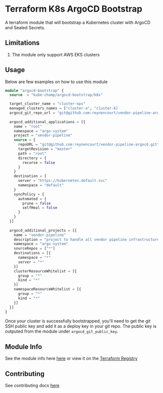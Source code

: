 # Terraform K8s ArgoCD Bootstrap
A terraform module that will bootstrap a Kubernetes cluster with ArgoCD and Sealed Secrets.

## Limitations
1. The module only support AWS EKS clusters

## Usage
Below are few examples on how to use this module

```terraform
module "argocd-bootstrap" {
  source  = "kube-champ/argocd-bootstrap/k8s"

  target_cluster_name = "cluster-ops"
  managed_clusters_names = ["cluster-a", "cluster-b]
  argocd_git_repo_url = "git@github.com:reynencourt/vendor-pipeline-argocd.git"
  
  argocd_additional_applications = [{
    name = "root"
    namespace = "argo-system"
    project = "vendor-pipeline"
    source = {
      repoURL = "git@github.com:reynencourt/vendor-pipeline-argocd.git"
      targetRevision = "master"
      path = "root"
      directory = {
        recurse = false
      }
    }
    destination = {
      server = "https://kubernetes.default.svc"
      namespace = "default"
    }
    syncPolicy = {
      automated = {
        prune = false
        selfHeal = false
      }
    }
  }]
  
  argocd_additional_projects = [{
    name = "vendor-pipeline"
    description = "project to handle all vendor pipeline infrastructure"
    namespace = "argo-system"
    sourceRepos = ["*"]
    destinations = [{
      namespace = "*"
      server = "*"
    }]
    clusterResourceWhitelist = [{
      group = "*"
      kind = "*"
    }]
    namespaceResourceWhitelist = [{
      group = "*"
      kind = "*"
    }]
  }]
}

```

Once your cluster is successfully bootstrapped, you'll need to get the git SSH public key and add it as a deploy key in your git repo. The public key is outputed from the module under  `argocd_git_public_key`.


## Module Info
See the module info here [here](./TERRAFORM.md) or view it on the [Terraform Registry](https://registry.terraform.io/modules/kube-champ/argocd-bootstrap/k8s/latest)

## Contributing
See contributing docs [here](./docs/CONTRIBUTING.md)
